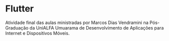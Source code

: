 # Flutter

Atividade final das aulas ministradas por Marcos Dias Vendramini na Pós-Graduação da UniALFA Umuarama de Desenvolvimento de Aplicações para Internet e Dispositivos Móveis.